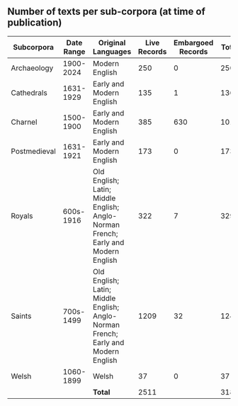 ## Number of texts per sub-corpora (at time of publication)

| Subcorpora | Date Range | Original Languages | Live Records | Embargoed Records | Total |
| --- | --- | --- | --- | --- | --- |
| Archaeology | 1900-2024 | Modern English | 250 | 0 | 250 |
| Cathedrals | 1631-1929 | Early and Modern English | 135 | 1 | 136 |
| Charnel | 1500-1900 | Early and Modern English | 385 | 630 | 1015 |
| Postmedieval | 1631-1921 | Early and Modern English | 173 | 0 | 173 |
| Royals | 600s-1916 | Old English; Latin; Middle English; Anglo-Norman French; Early and Modern English | 322 | 7 | 329 |
| Saints | 700s-1499 | Old English; Latin; Middle English; Anglo-Norman French; Early and Modern English | 1209 | 32 | 1241 |
| Welsh | 1060-1899 | Welsh | 37 | 0 | 37 |
| | | **Total** | 2511 | | 3181 |
